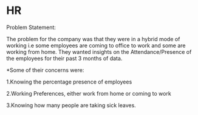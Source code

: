 # HR
Problem Statement:

The problem for the company was that they were in a hybrid mode of working i.e some employees are coming to office to work and some are working from home. They wanted insights on the Attendance/Presence of the employees for their past 3 months of data.

*Some of their concerns were:

  1.Knowing the percentage presence of employees
  
  2.Working Preferences, either work from home or coming to work
  
  3.Knowing how many people are taking sick leaves.
